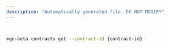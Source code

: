 ```yaml
---
description: "Automatically generated file. DO NOT MODIFY"
---
```


```bash


mgc-beta contracts get --contract-id {contract-id}

```
